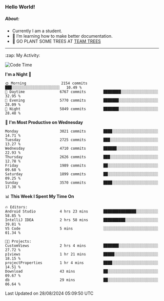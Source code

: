 ### Hello World!

##### About:
- Currently I am a student.
- 🌱 I’m learning how to make better documentation.
- 🌱 GO PLANT SOME TREES AT [TEAM TREES](https://teamtrees.org/)

---
  <summary>:zap: My Activity:</summary>
  
<!--START_SECTION:waka-->
![Code Time](http://img.shields.io/badge/Code%20Time-1%2C420%20hrs%2024%20mins-blue)

**I'm a Night 🦉** 

```text
🌞 Morning                2154 commits        ███░░░░░░░░░░░░░░░░░░░░░░   10.49 % 
🌆 Daytime                6767 commits        ████████░░░░░░░░░░░░░░░░░   32.95 % 
🌃 Evening                5770 commits        ███████░░░░░░░░░░░░░░░░░░   28.09 % 
🌙 Night                  5849 commits        ███████░░░░░░░░░░░░░░░░░░   28.48 % 
```
📅 **I'm Most Productive on Wednesday** 

```text
Monday                   3021 commits        ████░░░░░░░░░░░░░░░░░░░░░   14.71 % 
Tuesday                  2725 commits        ███░░░░░░░░░░░░░░░░░░░░░░   13.27 % 
Wednesday                4710 commits        ██████░░░░░░░░░░░░░░░░░░░   22.93 % 
Thursday                 2626 commits        ███░░░░░░░░░░░░░░░░░░░░░░   12.78 % 
Friday                   1989 commits        ██░░░░░░░░░░░░░░░░░░░░░░░   09.68 % 
Saturday                 1899 commits        ██░░░░░░░░░░░░░░░░░░░░░░░   09.25 % 
Sunday                   3570 commits        ████░░░░░░░░░░░░░░░░░░░░░   17.38 % 
```


📊 **This Week I Spent My Time On** 

```text
🔥 Editors: 
Android Studio           4 hrs 23 mins       ███████████████░░░░░░░░░░   58.85 % 
IntelliJ IDEA            2 hrs 58 mins       ██████████░░░░░░░░░░░░░░░   39.81 % 
VS Code                  5 mins              ░░░░░░░░░░░░░░░░░░░░░░░░░   01.34 % 

🐱‍💻 Projects: 
CustomViews              2 hrs 4 mins        ███████░░░░░░░░░░░░░░░░░░   27.72 % 
p1views                  1 hr 21 mins        █████░░░░░░░░░░░░░░░░░░░░   18.15 % 
projectProperties        1 hr 4 mins         ████░░░░░░░░░░░░░░░░░░░░░   14.51 % 
Download                 43 mins             ██░░░░░░░░░░░░░░░░░░░░░░░   09.67 % 
db                       29 mins             ██░░░░░░░░░░░░░░░░░░░░░░░   06.64 % 
```


 Last Updated on 28/08/2024 05:09:50 UTC
<!--END_SECTION:waka-->
